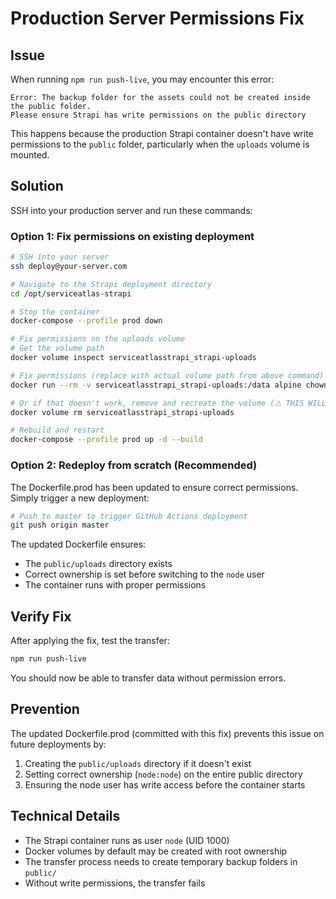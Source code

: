 # Production Server Permissions Fix

## Issue

When running `npm run push-live`, you may encounter this error:

```
Error: The backup folder for the assets could not be created inside the public folder. 
Please ensure Strapi has write permissions on the public directory
```

This happens because the production Strapi container doesn't have write permissions to the `public` folder, particularly when the `uploads` volume is mounted.

## Solution

SSH into your production server and run these commands:

### Option 1: Fix permissions on existing deployment

```bash
# SSH into your server
ssh deploy@your-server.com

# Navigate to the Strapi deployment directory
cd /opt/serviceatlas-strapi

# Stop the container
docker-compose --profile prod down

# Fix permissions on the uploads volume
# Get the volume path
docker volume inspect serviceatlasstrapi_strapi-uploads

# Fix permissions (replace with actual volume path from above command)
docker run --rm -v serviceatlasstrapi_strapi-uploads:/data alpine chown -R 1000:1000 /data

# Or if that doesn't work, remove and recreate the volume (⚠️ THIS WILL DELETE UPLOADS!)
docker volume rm serviceatlasstrapi_strapi-uploads

# Rebuild and restart
docker-compose --profile prod up -d --build
```

### Option 2: Redeploy from scratch (Recommended)

The Dockerfile.prod has been updated to ensure correct permissions. Simply trigger a new deployment:

```bash
# Push to master to trigger GitHub Actions deployment
git push origin master
```

The updated Dockerfile ensures:
- The `public/uploads` directory exists
- Correct ownership is set before switching to the `node` user
- The container runs with proper permissions

## Verify Fix

After applying the fix, test the transfer:

```bash
npm run push-live
```

You should now be able to transfer data without permission errors.

## Prevention

The updated Dockerfile.prod (committed with this fix) prevents this issue on future deployments by:

1. Creating the `public/uploads` directory if it doesn't exist
2. Setting correct ownership (`node:node`) on the entire public directory
3. Ensuring the node user has write access before the container starts

## Technical Details

- The Strapi container runs as user `node` (UID 1000)
- Docker volumes by default may be created with root ownership
- The transfer process needs to create temporary backup folders in `public/`
- Without write permissions, the transfer fails

